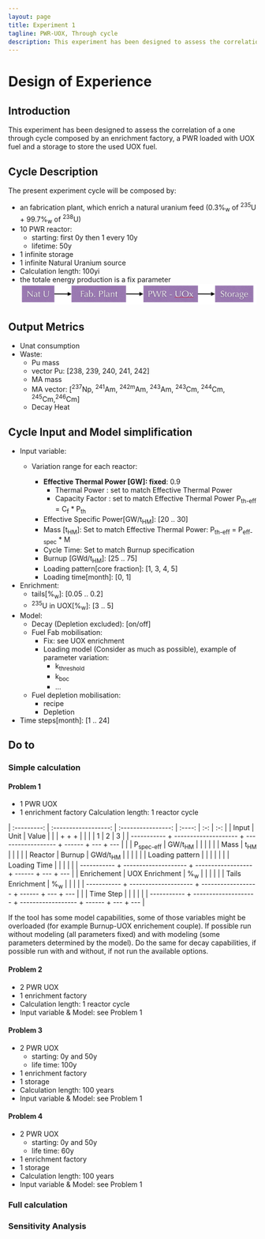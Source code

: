 ```yaml
---
layout: page
title: Experiment 1
tagline: PWR-UOX, Through cycle 
description: This experiment has been designed to assess the correlation of a one through cycle composed by an enrichment factory, a PWR loaded with UOX fuel and a storage to store the used UOX fuel.
---
```


# Design of Experience

## Introduction
This experiment has been designed to assess the correlation of a
one through cycle composed by an enrichment factory, a PWR loaded with UOX fuel
and a storage to store the used UOX fuel.


## Cycle Description
The present experiment cycle will be composed by:
  - an fabrication plant, which enrich a natural uranium feed (0.3%<sub>w</sub> of <sup>235</sup>U + 99.7%<sub>w</sub> of <sup>238</sup>U)
  - 10 PWR reactor:
    - starting: first 0y then 1 every 10y
    - lifetime: 50y
  - 1 infinite storage
  - 1 infinite Natural Uranium source
  - Calculation length: 100yi
  - the totale energy production is a fix parameter
![Experiment 1 Schema](exp1.png)


## Output Metrics
- Unat consumption
- Waste:
  - Pu mass
  - vector Pu: [238, 239, 240, 241, 242]
  - MA mass
  - MA vector: [<sup>237</sup>Np, <sup>241</sup>Am, <sup>242m</sup>Am, <sup>243</sup>Am, <sup>243</sup>Cm, <sup>244</sup>Cm, <sup>245</sup>Cm,<sup>246</sup>Cm] 
  - Decay Heat 


## Cycle Input and Model simplification
- Input variable:
  - Variation range for each reactor:



    - **Effective Thermal Power [GW]: fixed**: 0.9 
      - Thermal Power : set to match Effective Thermal Power
      - Capacity Factor : set to match Effective Thermal Power
      P<sub>th-eff</sub> = C<sub>f</sub> * P<sub>th</sub>
    - Effective Specific Power[GW/t<sub>HM</sub>]: [20 .. 30]
    - Mass [t<sub>HM</sub>]: Set to match Effective Thermal Power:
      P<sub>th-eff</sub> = P<sub>eff-spec</sub> * M
    - Cycle Time: Set to match Burnup specification
    - Burnup [GWd/t<sub>HM</sub>]: [25 .. 75]
    - Loading pattern[core fraction]: [1, 3, 4, 5]
    - Loading time[month]: [0, 1]
- Enrichment:
   - tails[%<sub>w</sub>]: [0.05 .. 0.2]
   - <sup>235</sup>U in UOX[%<sub>w</sub>]: [3 .. 5]
- Model:
  - Decay (Depletion excluded): [on/off]
  - Fuel Fab mobilisation: 
    - Fix: see UOX enrichment
    - Loading model (Consider as much as possible), example of parameter variation:
      - k<sub>threshold</sub>
      - k<sub>boc</sub>
      - ...
  - Fuel depletion mobilisation:
    - recipe 
    - Depletion
- Time steps[month]: [1 .. 24]

## Do to

### Simple calculation

#### Problem 1
- 1 PWR UOX
- 1 enrichment factory
Calculation length: 1 reactor cycle

| :---------: | :------------------: | :----------------: | :----: | :-: | :-: |
|     Input                          |         Unit       |         Value      |
|                                    |                    +        +     +     |
|                                    |                    |  1     |  2  |  3  |
| ----------- + -------------------- + ------------------ + ------ + --- + --- |
|             | P<sub>spec-eff</sub> |  GW/t<sub>HM</sub> |        |     |     |
|             |        Mass          |     t<sub>HM</sub> |        |     |     |
| Reactor     |        Burnup        | GWd/t<sub>HM</sub> |        |     |     |
|             |   Loading pattern    |                    |        |     |     |
|             |     Loading Time     |                    |        |     |     |
| ----------- + -------------------- + ------------------ + ------ + --- + --- |
| Enrichement |   UOX  Enrichment    |    %<sub>w</sub>   |        |     |     |
|             |  Tails  Enrichment   |    %<sub>w</sub>   |        |     |     |
| ----------- + -------------------- + ------------------ + ------ + --- + --- |
|             |      Time Step       |                    |        |     |     |
| ----------- + -------------------- + ------------------ + ------ + --- + --- |

If the tool has some model capabilities, some of those variables might be
overloaded (for example Burnup-UOX enrichement couple). If possible run without
modeling (all parameters fixed) and with modeling (some parameters determined by
the model). Do the same for decay capabilities, if possible run with and
without, if not run the available options.



#### Problem 2
  - 2 PWR UOX
  - 1 enrichment factory
  - Calculation length: 1 reactor cycle
  - Input variable & Model: see Problem 1

#### Problem 3
  - 2 PWR UOX
    - starting: 0y and 50y
    - life time: 100y
  - 1 enrichment factory
  - 1 storage
  - Calculation length: 100 years
  - Input variable & Model: see Problem 1

#### Problem 4
  - 2 PWR UOX
    - starting: 0y and 50y
    - life time: 60y
  - 1 enrichment factory
  - 1 storage
  - Calculation length: 100 years
  - Input variable & Model: see Problem 1

### Full calculation
  

### Sensitivity Analysis

